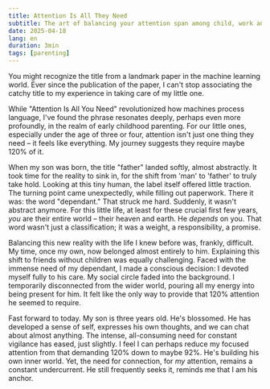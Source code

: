 ```yaml
---
title: Attention Is All They Need
subtitle: The art of balancing your attention span among child, work and life.
date: 2025-04-18
lang: en
duration: 3min
tags: [parenting]
---
```


You might recognize the title from a landmark paper in the machine learning world. Ever since the publication of the paper, I can't stop associating the catchy title to my experience in taking care of my little one.

While "Attention Is All You Need" revolutionized how machines process language, I've found the phrase resonates deeply, perhaps even more profoundly, in the realm of early childhood parenting. For our little ones, especially under the age of three or four, attention isn't just one thing they need – it feels like everything. My journey suggests they require maybe 120% of it.

When my son was born, the title "father" landed softly, almost abstractly. It took time for the reality to sink in, for the shift from 'man' to 'father' to truly take hold. Looking at this tiny human, the label itself offered little traction. The turning point came unexpectedly, while filling out paperwork. There it was: the word "dependant." That struck me hard. Suddenly, it wasn't abstract anymore. For this little life, at least for these crucial first few years, _you_ are their entire world – their heaven and earth. He _depends_ on you. That word wasn't just a classification; it was a weight, a responsibility, a promise.

Balancing this new reality with the life I knew before was, frankly, difficult. My time, once my own, now belonged almost entirely to him. Explaining this shift to friends without children was equally challenging. Faced with the immense need of my dependant, I made a conscious decision: I devoted myself fully to his care. My social circle faded into the background. I temporarily disconnected from the wider world, pouring all my energy into being present for him. It felt like the only way to provide that 120% attention he seemed to require.

Fast forward to today. My son is three years old. He's blossomed. He has developed a sense of self, expresses his own thoughts, and we can chat about almost anything. The intense, all-consuming need for constant vigilance has eased, just slightly. I feel I can perhaps reduce my focused attention from that demanding 120% down to maybe 92%. He's building his own inner world. Yet, the need for connection, for _my_ attention, remains a constant undercurrent. He still frequently seeks it, reminds me that I am his anchor.
